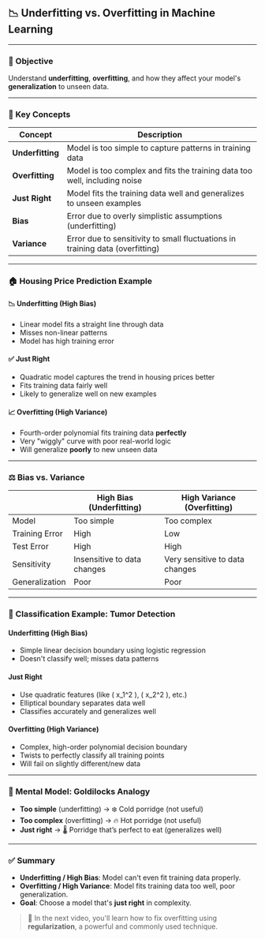 ## 📉 Underfitting vs. Overfitting in Machine Learning

---

### 🎯 Objective

Understand **underfitting**, **overfitting**, and how they affect your model's **generalization** to unseen data.

---

### 🧠 Key Concepts

| Concept          | Description                                                                   |
| ---------------- | ----------------------------------------------------------------------------- |
| **Underfitting** | Model is too simple to capture patterns in training data                      |
| **Overfitting**  | Model is too complex and fits the training data too well, including noise     |
| **Just Right**   | Model fits the training data well and generalizes to unseen examples          |
| **Bias**         | Error due to overly simplistic assumptions (underfitting)                     |
| **Variance**     | Error due to sensitivity to small fluctuations in training data (overfitting) |

---

### 🏠 Housing Price Prediction Example

#### 📉 Underfitting (High Bias)

- Linear model fits a straight line through data
- Misses non-linear patterns
- Model has high training error

#### ✅ Just Right

- Quadratic model captures the trend in housing prices better
- Fits training data fairly well
- Likely to generalize well on new examples

#### 📈 Overfitting (High Variance)

- Fourth-order polynomial fits training data **perfectly**
- Very "wiggly" curve with poor real-world logic
- Will generalize **poorly** to new unseen data

---

### ⚖️ Bias vs. Variance

|                | High Bias (Underfitting)    | High Variance (Overfitting)    |
| -------------- | --------------------------- | ------------------------------ |
| Model          | Too simple                  | Too complex                    |
| Training Error | High                        | Low                            |
| Test Error     | High                        | High                           |
| Sensitivity    | Insensitive to data changes | Very sensitive to data changes |
| Generalization | Poor                        | Poor                           |

---

### 🧪 Classification Example: Tumor Detection

#### Underfitting (High Bias)

- Simple linear decision boundary using logistic regression
- Doesn't classify well; misses data patterns

#### Just Right

- Use quadratic features (like \( x_1^2 \), \( x_2^2 \), etc.)
- Elliptical boundary separates data well
- Classifies accurately and generalizes well

#### Overfitting (High Variance)

- Complex, high-order polynomial decision boundary
- Twists to perfectly classify all training points
- Will fail on slightly different/new data

---

### 🧠 Mental Model: Goldilocks Analogy

- **Too simple** (underfitting) → ❄️ Cold porridge (not useful)
- **Too complex** (overfitting) → 🔥 Hot porridge (not useful)
- **Just right** → 🌡️ Porridge that’s perfect to eat (generalizes well)

---

### ✅ Summary

- **Underfitting / High Bias**: Model can't even fit training data properly.
- **Overfitting / High Variance**: Model fits training data too well, poor generalization.
- **Goal**: Choose a model that's **just right** in complexity.

> 🎯 In the next video, you'll learn how to fix overfitting using **regularization**, a powerful and commonly used technique.
